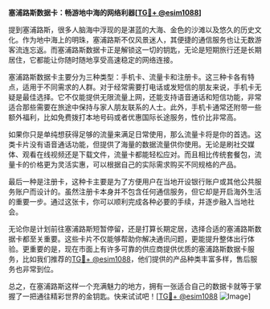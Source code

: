 **塞浦路斯数据卡：畅游地中海的网络利器[[TG💪+ @esim1088](https://t.me/s/esim1088)]**

提到塞浦路斯，很多人脑海中浮现的是湛蓝的大海、金色的沙滩以及悠久的历史文化。作为地中海上的明珠，塞浦路斯不仅风景迷人，其便捷的通信服务也让无数游客流连忘返。而塞浦路斯数据卡正是解锁这一切的钥匙，无论是短期旅行还是长期居住，它都能让你随时随地享受高速稳定的网络连接。

塞浦路斯数据卡主要分为三种类型：手机卡、流量卡和注册卡。这三种卡各有特点，适用于不同需求的人群。对于经常需要打电话或发短信的朋友来说，手机卡无疑是最佳选择。它不仅能提供无限流量上网，还能支持语音通话和短信功能，非常适合那些需要在旅途中保持与家人朋友联系的人士。此外，手机卡通常还附带一些额外福利，比如免费拨打本地号码或者优惠国际长途服务，性价比非常高。

如果你只是单纯想获得足够的流量来满足日常使用，那么流量卡将是你的首选。这类卡片没有语音通话功能，但提供了海量的数据流量供你使用。无论是刷社交媒体、观看在线视频还是下载文件，流量卡都能轻松应对。而且相比传统套餐包，流量卡的价格更为灵活实惠，可以根据自己的实际需求购买不同规格的产品。

最后一种是注册卡，这种卡主要是为了方便用户在当地开设银行账户或其他公共服务账户而设计的。虽然注册卡本身并不包含任何通信服务，但它却是开启海外生活的重要一步。通过这张卡，你可以顺利完成各种必要的手续，并逐步融入当地社会。

无论你是计划前往塞浦路斯短暂停留，还是打算长期定居，选择合适的塞浦路斯数据卡都至关重要。这些卡片不仅能够帮助你解决通讯问题，更能提升整体出行体验。更重要的是，现在市面上有许多可靠的供应商提供优质的塞浦路斯数据卡服务，比如我们推荐的[TG💪+ @esim1088](https://t.me/s/esim1088)，他们提供的产品种类丰富多样，售后服务也非常到位。

总之，在塞浦路斯这样一个充满魅力的地方，拥有一张适合自己的数据卡就等于掌握了一把通往精彩世界的金钥匙。快来试试吧！[[TG💪+ @esim1088](https://t.me/s/esim1088) ![Image](https://i.postimg.cc/4NQfJmqS/Snipaste-2025-05-13-00-14-12.png)]